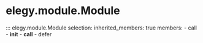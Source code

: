 # elegy.module.Module

::: elegy.module.Module
    selection:
        inherited_members: true
        members:
            - call
            - __init__
            - __call__
            - defer